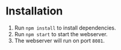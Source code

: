 # Installation
1. Run ```npm install``` to install dependencies.
2. Run ```npm start``` to start the webserver.
3. The webserver will run on port ```8081```.
